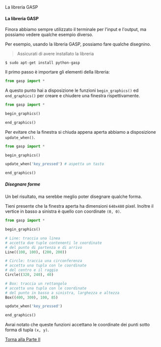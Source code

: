 La libreria GASP



#### La libreria GASP

Finora abbiamo sempre utilizzato il terminale per l'input e l'output,
ma possiamo vedere qualche esempio diverso.

Per esempio, usando la libreria GASP, possiamo fare qualche disegnino.

> Assicurati di avere installato la libreria

```
$ sudo apt-get install python-gasp
```

Il primo passo è importare gli elementi della libreria:

```py
from gasp import *
```

A questo punto hai a disposizione le funzioni `begin_graphics()`
ed `end_graphics()` per creare e chiudere una finestra rispettivamente.

```py
from gasp import *

begin_graphics()

end_graphics()
```

Per evitare che la finestra si chiuda appena aperta abbiamo a disposizione
`update_when()`.

```py
from gasp import *

begin_graphics()

update_when('key_pressed') # aspetta un tasto

end_graphics()
```

##### Disegnare forme

Un bel risultato, ma serebbe meglio poter disegnare qualche forma.

Tieni presente che la finestra aperta ha dimensioni `640x480` pixel.
Inoltre il vertice in basso a sinistra è quello con coordinate `(0, 0)`.

```py
from gasp import *

begin_graphics()

# Line: traccia una linea
# accetta due tuple contenenti le coordinate
# del punto di partenza e di arrivo
Line((100, 100), (200, 200))

# Circle: traccia una circonferenza
# accetta una tupla con le coordinate
# del centro e il raggio
Circle((320, 240), 40)

# Box: traccia un rettangolo
# accetta una tupla con le coordinate
# del punto in basso a sinistra, larghezza e altezza
Box((400, 300), 100, 85)

update_when('key_pressed')

end_graphics()
```

Avrai notato che queste funzioni accettano le coordinate
dei punti sotto forma di tupla `(x, y)`.

<a href="/activities/2">Torna alla Parte II</a>
